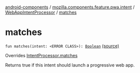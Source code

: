 [android-components](../../index.md) / [mozilla.components.feature.pwa.intent](../index.md) / [WebAppIntentProcessor](index.md) / [matches](./matches.md)

# matches

`fun matches(intent: <ERROR CLASS>): `[`Boolean`](https://kotlinlang.org/api/latest/jvm/stdlib/kotlin/-boolean/index.html) [(source)](https://github.com/mozilla-mobile/android-components/blob/master/components/feature/pwa/src/main/java/mozilla/components/feature/pwa/intent/WebAppIntentProcessor.kt#L32)

Overrides [IntentProcessor.matches](../../mozilla.components.feature.intent.processing/-intent-processor/matches.md)

Returns true if this intent should launch a progressive web app.

